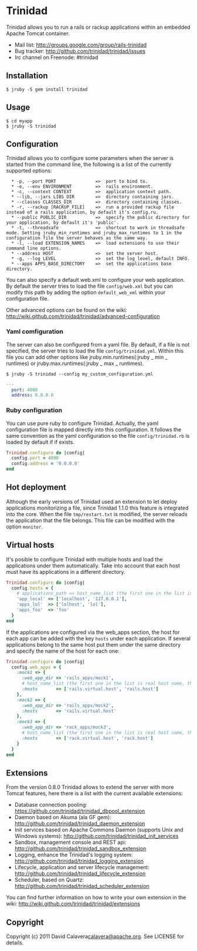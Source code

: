 # Trinidad

Trinidad allows you to run a rails or rackup applications within an embedded Apache Tomcat container.

* Mail list: http://groups.google.com/group/rails-trinidad
* Bug tracker: http://github.com/trinidad/trinidad/issues
* Irc channel on Freenode: #trinidad

## Installation

```
$ jruby -S gem install trinidad
```

## Usage

```
$ cd myapp
$ jruby -S trinidad
```

## Configuration

Trinidad allows you to configure some parameters when the server is started from the command line, the following is a list of the currently supported options:

```
  * -p, --port PORT               =>  port to bind to.
  * -e, --env ENVIRONMENT         =>  rails environment.
  * -c, --context CONTEXT         =>  application context path.
  * --lib, --jars LIBS_DIR        =>  directory containing jars.
  * --classes CLASSES_DIR         =>  directory containing classes.
  * -r, --rackup [RACKUP_FILE]    =>  run a provided rackup file instead of a rails application, by default it's config.ru.
  * --public PUBLIC_DIR           =>  specify the public directory for your application, by default it's 'public'.
  * -t, --threadsafe              =>  shortcut to work in threadsafe mode. Setting jruby_min_runtimes and jruby_max_runtimes to 1 in the configuration file the server behaves as the same way.
  * -l, --load EXTENSION_NAMES    =>  load extensions to use their command line options.
  * --address HOST                =>  set the server host.
  * -g, --log LEVEL               =>  set the log level, default INFO.
  * --apps APPS_BASE_DIRECTORY    =>  set the applications base directory.
```
You can also specify a default web.xml to configure your web application. By default the server tries to load the file `config/web.xml` but you can modify this path by adding the option `default_web_xml` within your configuration file.

Other advanced options can be found on the wiki: http://wiki.github.com/trinidad/trinidad/advanced-configuration

### Yaml comfiguration

The server can also be configured from a yaml file. By default, if a file is not specified, the server tries to load the file `config/trinidad.yml`. Within this file you can add other options like jruby.min.runtimes(:jruby _ min _ runtimes) or jruby.max.runtimes(:jruby _ max _ runtimes).

```
$ jruby -S trinidad --config my_custom_configuration.yml
```

```yml
---
  port: 4000
  address: 0.0.0.0
```

### Ruby configuration

You can use pure ruby to configure Trinidad. Actually, the yaml configuration file is mapped directly into this configuration. It follows the same convention as the yaml configuration so the file `config/trinidad.rb` is loaded by default if if exists.

```ruby
Trinidad.configure do |config|
  config.port = 4000
  config.address = '0.0.0.0'
end
```

## Hot deployment

Although the early versions of Trinidad used an extension to let deploy applications monitorizing a file, since Trinidad 1.1.0 this feature is integrated into the core. When the file `tmp/restart.txt` is modified, the server reloads the application that the file belongs. This file can be modified with the option `monitor`.

## Virtual hosts

It's posible to configure Trinidad with multiple hosts and load the applications under them automatically. Take into account that each host must have its applications in a different directory.

```ruby
Trinidad.configure do |config|
  config.hosts = {
    # applications_path => host_name_list (the first one in the list is real host name, the other ones are aliases)
    'app_local' => ['localhost', '127.0.0.1'],
    'apps_lol'  => ['lolhost', 'lol'],
    'apps_foo'  => 'foo'
  }
end
```

If the applications are configured via the web_apps section, the host for each app can be added with the key `hosts` under each application. If several applications belong to the same host put them under the same directory and specify the name of the host for each one:

```ruby
Trinidad.configure do |config|
  config.web_apps = {
    :mock1 => {
      :web_app_dir => 'rails_apps/mock1',
      # host_name_list (the first one in the list is real host name, the other ones are aliases)
      :hosts       => ['rails.virtual.host', 'rails.host']
    },
    :mock2 => {
      :web_app_dir => 'rails_apps/mock2',
      :hosts       => 'rails.virtual.host'
    },
    :mock3 => {
      :web_app_dir => 'rack_apps/mock3',
      # host_name_list (the first one in the list is real host name, the other ones are aliases)
      :hosts       => ['rack.virtual.host', 'rack.host']
    }
  }
end
```

## Extensions

From the version 0.8.0 Trinidad allows to extend the server with more Tomcat features, here there is a list with the current available extensions:


* Database connection pooling: https://github.com/trinidad/trinidad_dbpool_extension
* Daemon based on Akuma (ala GF gem): http://github.com/trinidad/trinidad_daemon_extension
* Init services based on Apache Commons Daemon (supports Unix and Windows systems): http://github.com/trinidad/trinidad_init_services
* Sandbox, management console and REST api: http://github.com/trinidad/trinidad_sandbox_extension
* Logging, enhance the Trinidad's logging system: http://github.com/trinidad/trinidad_logging_extension
* Lifecycle, application and server lifecycle management: http://github.com/trinidad/trinidad_lifecycle_extension
* Scheduler, based on Quartz: http://github.com/trinidad/trinidad_scheduler_extension


You can find further information on how to write your own extension in the wiki: http://wiki.github.com/trinidad/trinidad/extensions

## Copyright

Copyright (c) 2011 David Calavera<calavera@apache.org>. See LICENSE for details.
